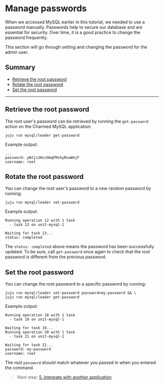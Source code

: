 # Manage passwords

When we accessed MySQL earlier in this tutorial, we needed to use a password manually. Passwords help to secure our database and are essential for security. Over time, it is a good practice to change the password frequently. 

This section will go through setting and changing the password for the admin user.

## Summary
* [Retrieve the root password](#retrieve-the-root-password)
* [Rotate the root password](#rotate-the-root-password)
* [Set the root password](#set-the-root-password)

---

## Retrieve the root password
The root user's password can be retrieved by running the `get-password` action on the Charmed MySQL application:
```shell
juju run mysql/leader get-password
```
Example output:
```shell
...
password: yWJjs2HccOmqFMshyRcwWnjF
username: root
```

## Rotate the root password
You can change the root user's password to a new random password by running:
```shell
juju run mysql/leader set-password
```
Example output:
```shell
Running operation 12 with 1 task
  - task 13 on unit-mysql-1

Waiting for task 13...
status: completed
```
The `status: completed` above means the password has been successfully updated. To be sure, call `get-password` once again to check that the root password is different from the previous password.

## Set the root password
You can change the root password to a specific password by running:
```shell
juju run mysql/leader set-password password=my-password && \
juju run mysql/leader get-password
```
Example output:
```shell
Running operation 18 with 1 task
  - task 19 on unit-mysql-1

Waiting for task 19...
Running operation 20 with 1 task
  - task 21 on unit-mysql-1

Waiting for task 21...
password: my-password
username: root
```
The root `password` should match whatever you passed in when you entered the command.

> Next step: [5. Integrate with another application](/tutorial/5-integrate-applications)

